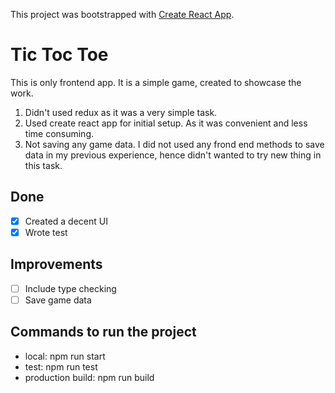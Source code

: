 This project was bootstrapped with [Create React App](https://github.com/facebookincubator/create-react-app).

# Tic Toc Toe

This is only frontend app. It is a simple game, created to showcase the work. 
1. Didn't used redux as it was a very simple task.
2. Used create react app for initial setup. As it was convenient and less time consuming.  
3. Not saving any game data. I did not used any frond end methods to save data in my previous experience, hence didn't wanted to try new thing in this task.

## Done
- [x] Created a decent UI   
- [x] Wrote test  

## Improvements

- [ ] Include type checking   
- [ ] Save game data

## Commands to run the project

- local: npm run start
- test: npm run test
- production build: npm run build

